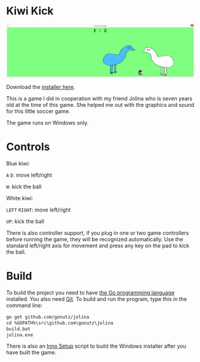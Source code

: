 # Kiwi Kick

![Screenshot](https://raw.githubusercontent.com/gonutz/jolina/master/screenshot.png)

Download the [installer here](https://github.com/gonutz/jolina/releases/download/v1.0.0/Jolina.Setup.exe).

This is a game I did in cooperation with my friend Jolina who is seven years old at the time of this game. She helped me out with the graphics and sound for this little soccer game.

The game runs on Windows only.

# Controls

Blue kiwi:

`A` `D`: move left/right

`W`: kick the ball

White kiwi:

`LEFT` `RIGHT`: move left/right

`UP`: kick the ball

There is also controller support, if you plug in one or two game controllers before running the game, they will be recognized automatically. Use the standard left/right axis for movement and press any key on the pad to kick the ball.

# Build

To build the project you need to have [the Go programming language](https://golang.org/dl/) installed. You also need [Git](https://git-scm.com/downloads). To build and run the program, type this in the command line:

```
go get github.com/gonutz/jolina
cd %GOPATH%\src\github.com\gonutz\jolina
build.bat
jolina.exe
```

There is also an [Inno Setup](http://www.jrsoftware.org/isinfo.php) script to build the Windows installer after you have built the game.